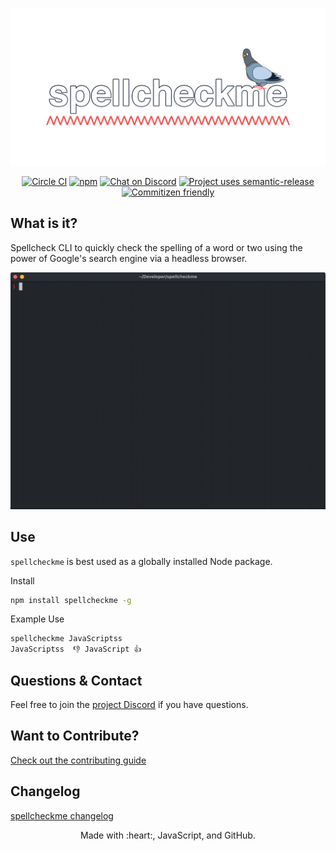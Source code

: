 ![logo](./media/logo.png)

<p align="center">
  <a href="https://circleci.com/gh/cujarrett/spellcheckme/tree/main"><img alt="Circle CI" src="https://circleci.com/gh/cujarrett/spellcheckme/tree/main.svg?style=svg"></a>
  <a href="https://www.npmjs.com/package/spellcheckme"><img alt="npm" src="https://img.shields.io/npm/dt/spellcheckme.svg"></a>
  <a href="https://discord.gg/jAA5U52"><img alt="Chat on Discord" src="https://img.shields.io/discord/460598989939802115?label=Discord"></a>
  <a href="https://github.com/semantic-release/semantic-release"><img alt="Project uses semantic-release" src="https://img.shields.io/badge/%20%20%F0%9F%93%A6%F0%9F%9A%80-semantic--release-e10079.svg"></a>
  <a href="http://commitizen.github.io/cz-cli/"><img alt="Commitizen friendly" src="https://img.shields.io/badge/commitizen-friendly-brightgreen.svg?"></a>
</p>

## What is it?

Spellcheck CLI to quickly check the spelling of a word or two using the power of Google's search engine via a headless browser.

![demo](./media/demo.gif)

## Use

`spellcheckme` is best used as a globally installed Node package.

Install
```sh
npm install spellcheckme -g
```

Example Use
```sh
spellcheckme JavaScriptss
JavaScriptss  👎 JavaScript 👍
```

## Questions & Contact
Feel free to join the [project Discord](https://discord.gg/uuQDgzhbrd) if you have questions.

## Want to Contribute?
[Check out the contributing guide](CONTRIBUTING.md)

## Changelog
[spellcheckme changelog](CHANGELOG.md)

<p align="center">
  Made with :heart:, JavaScript, and GitHub.
</p>